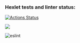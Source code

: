 ### Hexlet tests and linter status:
[![Actions Status](https://github.com/al-bertes/frontend-project-lvl1/workflows/hexlet-check/badge.svg)](https://github.com/al-bertes/frontend-project-lvl1/actions)

<a href="https://codeclimate.com/github/codeclimate/codeclimate/maintainability"><img src="https://api.codeclimate.com/v1/badges/a99a88d28ad37a79dbf6/maintainability" /></a>

![eslint](https://github.com/al-bertes/frontend-project-lvl1/actions/workflows/lint.yml/badge.svg)